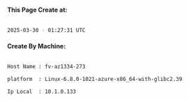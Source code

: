 
   
#### This Page Create at:

```bash

2025-03-30 - 01:27:31 UTC

```

#### Create By Machine:

```bash

Host Name : fv-az1334-273

platform  : Linux-6.8.0-1021-azure-x86_64-with-glibc2.39

Ip Local  : 10.1.0.133

```

